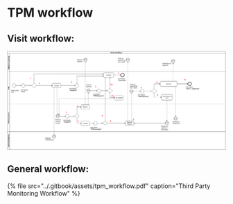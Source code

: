 # TPM workflow

## Visit workflow:

![](../.gitbook/assets/visit-workflow-3.png)

## General workflow:

{% file src="../.gitbook/assets/tpm\_workflow.pdf" caption="Third Party Monitoring Workflow" %}



